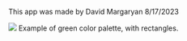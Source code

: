 This app was made by David Margaryan 8/17/2023

![](https://github.com/mcquakquak/DiscoCreeper/blob/main/gif_green.gif)
Example of green color palette, with rectangles.

